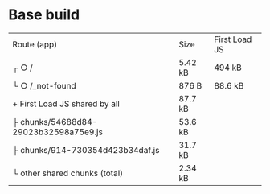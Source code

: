 # Base build

|                                        |         |               |
|:---------------------------------------|:--------|:--------------|
| Route (app)                            | Size    | First Load JS |
| ┌ ○ /                                  | 5.42 kB | 494 kB        |
| └ ○ /_not-found                        | 876 B   | 88.6 kB       |
| + First Load JS shared by all          | 87.7 kB |               |
| ├ chunks/54688d84-29023b32598a75e9.js  | 53.6 kB |               |
| ├ chunks/914-730354d423b34daf.js       | 31.7 kB |               |
| └ other shared chunks (total)          | 2.34 kB |               |

